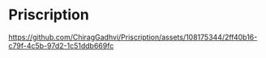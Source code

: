 # Priscription

https://github.com/ChiragGadhvi/Priscription/assets/108175344/2ff40b16-c79f-4c5b-97d2-1c51ddb669fc


